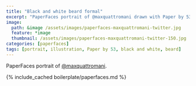```yaml
---
title: "Black and white beard formal"
excerpt: "PaperFaces portrait of @maxquattromani drawn with Paper by 53 on an iPad."
image: 
  path: &image /assets/images/paperfaces-maxquattromani-twitter.jpg 
  feature: *image
  thumbnail: /assets/images/paperfaces-maxquattromani-twitter-150.jpg
categories: [paperfaces]
tags: [portrait, illustration, Paper by 53, black and white, beard]
---
```


PaperFaces portrait of [@maxquattromani](https://twitter.com/maxquattromani).

{% include_cached boilerplate/paperfaces.md %}
